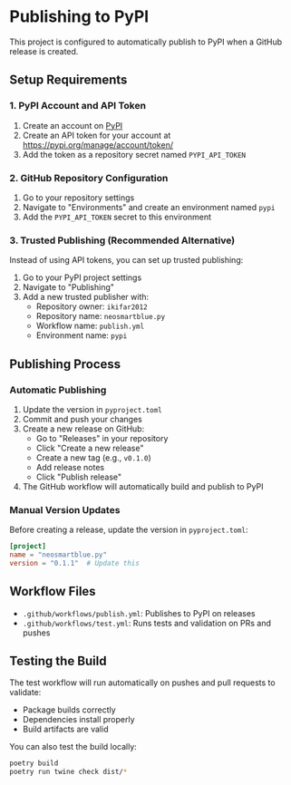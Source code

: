 # Publishing to PyPI

This project is configured to automatically publish to PyPI when a GitHub release is created.

## Setup Requirements

### 1. PyPI Account and API Token

1. Create an account on [PyPI](https://pypi.org/)
2. Create an API token for your account at https://pypi.org/manage/account/token/
3. Add the token as a repository secret named `PYPI_API_TOKEN`

### 2. GitHub Repository Configuration

1. Go to your repository settings
2. Navigate to "Environments" and create an environment named `pypi`
3. Add the `PYPI_API_TOKEN` secret to this environment

### 3. Trusted Publishing (Recommended Alternative)

Instead of using API tokens, you can set up trusted publishing:

1. Go to your PyPI project settings
2. Navigate to "Publishing"
3. Add a new trusted publisher with:
   - Repository owner: `ikifar2012`
   - Repository name: `neosmartblue.py`
   - Workflow name: `publish.yml`
   - Environment name: `pypi`

## Publishing Process

### Automatic Publishing

1. Update the version in `pyproject.toml`
2. Commit and push your changes
3. Create a new release on GitHub:
   - Go to "Releases" in your repository
   - Click "Create a new release"
   - Create a new tag (e.g., `v0.1.0`)
   - Add release notes
   - Click "Publish release"
4. The GitHub workflow will automatically build and publish to PyPI

### Manual Version Updates

Before creating a release, update the version in `pyproject.toml`:

```toml
[project]
name = "neosmartblue.py"
version = "0.1.1"  # Update this
```

## Workflow Files

- `.github/workflows/publish.yml`: Publishes to PyPI on releases
- `.github/workflows/test.yml`: Runs tests and validation on PRs and pushes

## Testing the Build

The test workflow will run automatically on pushes and pull requests to validate:

- Package builds correctly
- Dependencies install properly
- Build artifacts are valid

You can also test the build locally:

```bash
poetry build
poetry run twine check dist/*
```
